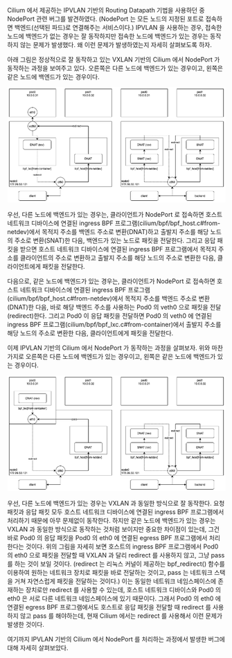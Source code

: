 Cilium 에서 제공하는 IPVLAN 기반의 Routing Datapath 기법을 사용하던 중 NodePort 관련 버그를 발견하였다. (NodePort 는 모든 노드의 지정된 포트로 접속하면 백엔드(선택된 파드)로 연결해주는 서비스이다.) IPVLAN 을 사용하는 경우, 접속한 노드에 백엔드가 없는 경우는 잘 동작하지만 접속한 노드에 백엔드가 있는 경우는 동작하지 않는 문제가 발생했다. 왜 이런 문제가 발생하였는지 자세히 살펴보도록 하자.

아래 그림은 정상적으로 잘 동작하고 있는 VXLAN 기반의 Cilium 에서 NodePort 가 동작하는 과정을 보여주고 있다. 오른쪽은 다른 노드에 백엔드가 있는 경우이고, 왼쪽은 같은 노드에 백엔드가 있는 경우이다.

![cilium.nodeport.vxlan](./cilium-nodeport-vxlan.png)

우선, 다른 노드에 백엔드가 있는 경우는, 클라이언트가 NodePort 로 접속하면 호스트 네트워크 디바이스에 연결된 ingress BPF 프로그램(cilium/bpf/bpf_host.c#from-netdev)에서 목적지 주소를 백엔드 주소로 변환(DNAT)하고 출발지 주소를 해당 노드의 주소로 변환(SNAT)한 다음, 백엔드가 있는 노드로 패킷을 전달한다. 그리고 응답 패킷을 받으면 호스트 네트워크 디바이스에 연결된 ingress BPF 프로그램에서 목적지 주소를 클라이언트의 주소로 변환하고 출발지 주소를 해당 노드의 주소로 변환한 다음, 클라이언트에게 패킷을 전달한다.

다음으로, 같은 노드에 백엔드가 있는 경우는, 클라이언트가 NodePort 로 접속하면 호스트 네트워크 디바이스에 연결된 ingress BPF 프로그램(cilium/bpf/bpf_host.c#from-netdev)에서 목적지 주소를 백엔드 주소로 변환(DNAT)한 다음, 바로 해당 백엔드 주소를 사용하는 Pod0 의 veth0 으로 패킷을 전달(redirect)한다. 그리고 Pod0 이 응답 패킷을 전달하면 Pod0 의 veth0 에 연결된 ingress BPF 프로그램(cilium/bpf/bpf_lxc.c#from-container)에서 출발지 주소를 해당 노드의 주소로 변환한 다음, 클라이언트에게 패킷을 전달한다.

이제 IPVLAN 기반의 Cilium 에서 NodePort 가 동작하는 과정을 살펴보자. 위와 마찬가지로 오른쪽은 다른 노드에 백엔드가 있는 경우이고, 왼쪽은 같은 노드에 백엔드가 있는 경우이다.

![cilium.nodeport.ipvlan](./cilium-nodeport-ipvlan.png)

우선, 다른 노드에 백엔드가 있는 경우는 VXLAN 과 동일한 방식으로 잘 동작한다. 요청 패킷과 응답 패킷 모두 호스트 네트워크 디바이스에 연결된 ingress BPF 프로그램에서 처리하기 때문에 아무 문제없이 동작한다. 하지만 같은 노드에 백엔드가 있는 경우는 VXLAN 과 동일한 방식으로 동작하는 것처럼 보이지만 중요한 차이점이 있는데, 그건 바로 Pod0 의 응답 패킷을 Pod0 의 eth0 에 연결된 egress BPF 프로그램에서 처리한다는 것이다. 위의 그림을 자세히 보면 호스트의 ingress BPF 프로그램에서 Pod0 의 eth0 으로 패킷을 전달할 때 VXLAN 과 달리 redirect 를 사용하지 않고, 그냥 pass 를 하는 것이 보일 것이다. (redirect 는 리눅스 커널이 제공하는 bpf_redirect() 함수를 이용하여 원하는 네트워크 장치로 패킷을 바로 전달하는 것이고, pass 는 네트워크 스택을 거쳐 자연스럽게 패킷을 전달하는 것이다.) 이는 동일한 네트워크 네임스페이스에 존재하는 장치로만 redirect 를 사용할 수 있는데, 호스트 네트워크 디바이스와 Pod0 의 eth0 은 서로 다른 네트워크 네임스페이스에 있기 때문이다. 그래서 Pod0 의 eth0 에 연결된 egress BPF 프로그램에서도 호스트로 응답 패킷을 전달할 때 redirect 를 사용하지 않고 pass 를 해야하는데, 현재 Cilium 에서는 redirect 를 사용해서 이런 문제가 발생한 것이다.

여기까지 IPVLAN 기반의 Cilium 에서 NodePort 를 처리하는 과정에서 발생한 버그에 대해 자세히 살펴보았다.
